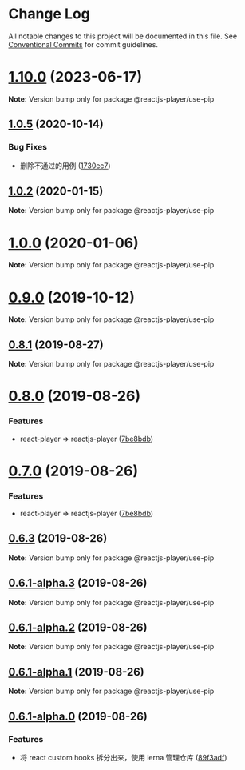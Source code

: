 # Change Log

All notable changes to this project will be documented in this file.
See [Conventional Commits](https://conventionalcommits.org) for commit guidelines.

# [1.10.0](https://github.com/goblin-laboratory/reactjs-player/compare/v1.0.8...v1.10.0) (2023-06-17)

**Note:** Version bump only for package @reactjs-player/use-pip





## [1.0.5](https://github.com/goblin-laboratory/reactjs-player/compare/v1.0.4...v1.0.5) (2020-10-14)


### Bug Fixes

* 删除不通过的用例 ([1730ec7](https://github.com/goblin-laboratory/reactjs-player/commit/1730ec7))





## [1.0.2](https://github.com/goblin-laboratory/reactjs-player/compare/v1.0.2-alpha.0...v1.0.2) (2020-01-15)

**Note:** Version bump only for package @reactjs-player/use-pip





# [1.0.0](https://github.com/goblin-laboratory/reactjs-player/compare/v0.9.1...v1.0.0) (2020-01-06)

**Note:** Version bump only for package @reactjs-player/use-pip





# [0.9.0](https://github.com/goblin-laboratory/reactjs-player/compare/v0.8.3...v0.9.0) (2019-10-12)

**Note:** Version bump only for package @reactjs-player/use-pip





## [0.8.1](https://github.com/goblin-laboratory/reactjs-player/compare/v0.8.0...v0.8.1) (2019-08-27)

**Note:** Version bump only for package @reactjs-player/use-pip





# [0.8.0](https://github.com/goblin-laboratory/reactjs-player/compare/v0.6.3...v0.8.0) (2019-08-26)


### Features

* react-player => reactjs-player ([7be8bdb](https://github.com/goblin-laboratory/reactjs-player/commit/7be8bdb))





# [0.7.0](https://github.com/goblin-laboratory/reactjs-player/compare/v0.6.3...v0.7.0) (2019-08-26)


### Features

* react-player => reactjs-player ([7be8bdb](https://github.com/goblin-laboratory/reactjs-player/commit/7be8bdb))





## [0.6.3](https://github.com/goblin-laboratory/reactjs-player/compare/v0.6.1-alpha.3...v0.6.3) (2019-08-26)

**Note:** Version bump only for package @reactjs-player/use-pip





## [0.6.1-alpha.3](https://github.com/goblin-laboratory/reactjs-player/compare/v0.6.1-alpha.2...v0.6.1-alpha.3) (2019-08-26)

**Note:** Version bump only for package @reactjs-player/use-pip





## [0.6.1-alpha.2](https://github.com/goblin-laboratory/reactjs-player/compare/v0.6.1-alpha.1...v0.6.1-alpha.2) (2019-08-26)

**Note:** Version bump only for package @reactjs-player/use-pip





## [0.6.1-alpha.1](https://github.com/goblin-laboratory/reactjs-player/compare/v0.6.2-alpha.0...v0.6.1-alpha.1) (2019-08-26)

**Note:** Version bump only for package @reactjs-player/use-pip





## [0.6.1-alpha.0](https://github.com/goblin-laboratory/reactjs-player/compare/v0.5.5...v0.6.1-alpha.0) (2019-08-26)


### Features

* 将 react custom hooks 拆分出来，使用 lerna 管理仓库 ([89f3adf](https://github.com/goblin-laboratory/reactjs-player/commit/89f3adf))
